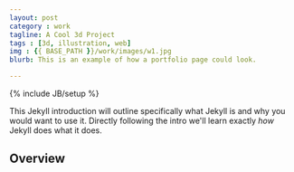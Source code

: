 ```yaml
---
layout: post
category : work
tagline: A Cool 3d Project
tags : [3d, illustration, web]
img : {{ BASE_PATH }}/work/images/w1.jpg
blurb: This is an example of how a portfolio page could look.

---
```

{% include JB/setup %}

This Jekyll introduction will outline specifically  what Jekyll is and why you would want to use it.
Directly following the intro we'll learn exactly _how_ Jekyll does what it does.

## Overview